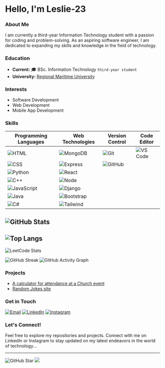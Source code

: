 # Hello, I'm Leslie-23 

### About Me
I am currently a third-year Information Technology student with a passion for coding and problem-solving. As an aspiring software engineer, I am dedicated to expanding my skills and knowledge in the field of technology.

### Education
- **Current:** 🎓 BSc. Information Technology `third-year student`  
- **University:** [Regional Maritime University](https://rmu.edu.gh/)

### Interests
- Software Development
- Web Development
- Mobile App Development

### Skills

| **Programming Languages** | **Web Technologies** | **Version Control** | **Code Editor** |
| ------------------------- | -------------------- | ------------------- | --------------- |
| ![HTML](https://img.shields.io/badge/-HTML5-E34F26?logo=html5&logoColor=white&style=for-the-badge) | ![MongoDB](https://img.shields.io/badge/-MongoDB-47A248?logo=mongodb&logoColor=white&style=for-the-badge) | ![Git](https://img.shields.io/badge/-Git-F05032?logo=git&logoColor=white&style=for-the-badge) | ![VS Code](https://img.shields.io/badge/VS%20Code-007ACC?style=for-the-badge&logo=visual-studio-code&logoColor=white) |
| ![CSS](https://img.shields.io/badge/-CSS3-1572B6?logo=css3&logoColor=white&style=for-the-badge) | ![Express](https://img.shields.io/badge/-Express.js-000000?logo=express&logoColor=white&style=for-the-badge) | ![GitHub](https://img.shields.io/badge/-GitHub-181717?logo=github&logoColor=white&style=for-the-badge) |  |
| ![Python](https://img.shields.io/badge/-Python-3776AB?logo=python&logoColor=white&style=for-the-badge) | ![React](https://img.shields.io/badge/-React-61DAFB?logo=react&logoColor=black&style=for-the-badge) |  |  |
| ![C++](https://img.shields.io/badge/-C++-00599C?logo=c%2B%2B&logoColor=white&style=for-the-badge) | ![Node](https://img.shields.io/badge/-Node.js-339933?logo=node.js&logoColor=white&style=for-the-badge) |  |  |
| ![JavaScript](https://img.shields.io/badge/-JavaScript-F7DF1E?logo=javascript&logoColor=black&style=for-the-badge) | ![Django](https://img.shields.io/badge/-Django-092E20?logo=django&logoColor=white&style=for-the-badge) |  |  |
| ![Java](https://img.shields.io/badge/-Java-007396?logo=java&logoColor=white&style=for-the-badge) | ![Bootstrap](https://img.shields.io/badge/-Bootstrap-7952B3?logo=bootstrap&logoColor=white&style=for-the-badge) |  |  |
| ![C#](https://img.shields.io/badge/-C%23-239120?logo=c-sharp&logoColor=white&style=for-the-badge) | ![Tailwind](https://img.shields.io/badge/-Tailwind%20CSS-38B2AC?logo=tailwind-css&logoColor=white&style=for-the-badge) |  |  |


![GitHub Stats](https://github-readme-stats.vercel.app/api?username=Leslie-23&show_icons=true&theme=radical)
---
![Top Langs](https://github-readme-stats.vercel.app/api/top-langs/?username=Leslie-23&layout=compact&theme=radical)
---
![LeetCode Stats](https://leetcard.jacoblin.cool/leslieajayi27?theme=dark&font=Montserrat&ext=contest)

![GitHub Streak](https://github-readme-streak-stats.herokuapp.com/?user=Leslie-23&theme=dark)
![GitHub Activity Graph](https://github-readme-activity-graph.vercel.app/graph?username=Leslie-23&theme=react-dark&hide_border=true&hide_title=false&area=true&custom_title=Total%20contribution%20graph%20in%20all%20repo)



### Projects
- [A calculator for attendance at a Church event](https://wci-spintex.netlify.app/)
- [Random Jokes site](https://mordecai-and-rigby-fun2.netlify.app/)

### Get in Touch

[![Email](https://img.shields.io/badge/-Email-D14836?logo=gmail&logoColor=white&style=for-the-badge)](mailto:leslieajayi27@gmail.com)
[![LinkedIn](https://img.shields.io/badge/-LinkedIn-0A66C2?logo=linkedin&logoColor=white&style=for-the-badge)](https://www.linkedin.com/in/leslie-paul-ajayi-45a725279?utm_source=share&utm_campaign=share_via&utm_content=profile&utm_medium=android_app)
[![Instagram](https://img.shields.io/badge/-Instagram-E4405F?logo=instagram&logoColor=white&style=for-the-badge)](https://www.instagram.com/i_am.leslie/)

### Let's Connect!
Feel free to explore my repositories and projects. Connect with me on LinkedIn or Instagram to stay updated on my latest endeavors in the world of technology...




---
![GitHub Star](https://img.shields.io/badge/GitHub%20Star-000000?style=for-the-badge&logo=github&logoColor=white)
[![](https:://visitcount.itsvg.in/api?id=Leslie-23&label=Profile%20Views&icon=2&pretty=true)](https://visitcount.itsvg.in)

<!--START_SECTION:waka-->
<!--
- **JavaScript**: 10 hrs 23 mins
- **HTML**: 5 hrs 40 mins
- **CSS**: 3 hrs 15 mins
-->
<!--END_SECTION:waka-->



